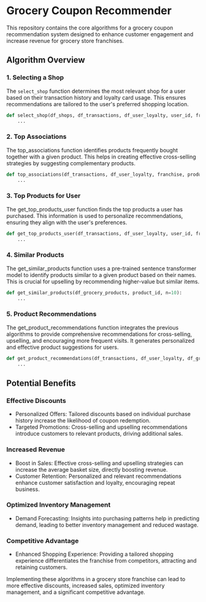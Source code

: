 # Grocery Coupon Recommender

This repository contains the core algorithms for a grocery coupon recommendation system designed to enhance customer engagement and increase revenue for grocery store franchises.

## Algorithm Overview

### 1. Selecting a Shop

The `select_shop` function determines the most relevant shop for a user based on their transaction history and loyalty card usage. This ensures recommendations are tailored to the user's preferred shopping location.

```python
def select_shop(df_shops, df_transactions, df_user_loyalty, user_id, franchise):
    ...
```

### 2. Top Associations

The top_associations function identifies products frequently bought together with a given product. This helps in creating effective cross-selling strategies by suggesting complementary products.

```python
def top_associations(df_transactions, df_user_loyalty, franchise, product_id, n=10):
    ...
```

### 3. Top Products for User

The get_top_products_user function finds the top products a user has purchased. This information is used to personalize recommendations, ensuring they align with the user's preferences.

```python
def get_top_products_user(df_transactions, df_user_loyalty, user_id, franchise, n=10):
    ...
```

### 4. Similar Products
   
The get_similar_products function uses a pre-trained sentence transformer model to identify products similar to a given product based on their names. This is crucial for upselling by recommending higher-value but similar items.

```python
def get_similar_products(df_grocery_products, product_id, n=10):
    ...
```

### 5. Product Recommendations

The get_product_recommendations function integrates the previous algorithms to provide comprehensive recommendations for cross-selling, upselling, and encouraging more frequent visits. It generates personalized and effective product suggestions for users.

```python
def get_product_recommendations(df_transactions, df_user_loyalty, df_grocery_products, user_id, franchise, n=10):
    ...
```

## Potential Benefits

### Effective Discounts

 - Personalized Offers: Tailored discounts based on individual purchase history increase the likelihood of coupon redemption.
 - Targeted Promotions: Cross-selling and upselling recommendations introduce customers to relevant products, driving additional sales.
   
### Increased Revenue

 - Boost in Sales: Effective cross-selling and upselling strategies can increase the average basket size, directly boosting revenue.
 - Customer Retention: Personalized and relevant recommendations enhance customer satisfaction and loyalty, encouraging repeat business.

### Optimized Inventory Management

 - Demand Forecasting: Insights into purchasing patterns help in predicting demand, leading to better inventory management and reduced wastage.

### Competitive Advantage

 - Enhanced Shopping Experience: Providing a tailored shopping experience differentiates the franchise from competitors, attracting and retaining customers.

Implementing these algorithms in a grocery store franchise can lead to more effective discounts, increased sales, optimized inventory management, and a significant competitive advantage.


